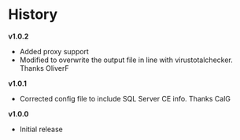 # History #

**v1.0.2**

- Added proxy support
- Modified to overwrite the output file in line with virustotalchecker. Thanks OliverF

**v1.0.1**

- Corrected config file to include SQL Server CE info. Thanks CalG

**v1.0.0**

- Initial release

